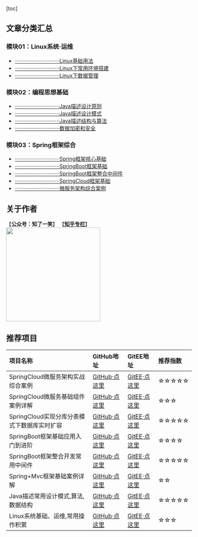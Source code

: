 [toc]

## 文章分类汇总

### 模块01：Linux系统·运维

- [······························Linux基础用法](https://github.com/cicadasmile/blog-article-catalog/blob/master/linux-blog-sort/01-linux-base.md)
- [······························Linux下常用环境搭建](https://github.com/cicadasmile/blog-article-catalog/blob/master/linux-blog-sort/01-linux-base.md)
- [······························Linux下数据管理](https://github.com/cicadasmile/blog-article-catalog/blob/master/linux-blog-sort/01-linux-base.md)

### 模块02：编程思想基础

- [······························Java描述设计原则](https://github.com/cicadasmile/blog-article-catalog/blob/master/program-base/01-design-patterns.md)
- [······························Java描述设计模式](https://github.com/cicadasmile/blog-article-catalog/blob/master/program-base/01-design-patterns.md)
- [······························Java描述结构与算法](https://github.com/cicadasmile/blog-article-catalog/blob/master/program-base/02-structure-algorithm.md)
- [······························数据加密和安全](https://github.com/cicadasmile/blog-article-catalog/blob/master/program-base/03-data-security.md)

### 模块03：Spring框架综合

- [······························Spring框架核心基础](https://github.com/cicadasmile/blog-article-catalog/blob/master/spring-blog-sort/01-spring-mvc-base.md)
- [······························SpringBoot框架基础](https://github.com/cicadasmile/blog-article-catalog/blob/master/spring-blog-sort/02-spring-boot-base.md)
- [······························SpringBoot框架整合中间件](https://github.com/cicadasmile/blog-article-catalog/blob/master/spring-blog-sort/03-spring-boot-ware.md)
- [······························SpringCloud框架基础](https://github.com/cicadasmile/blog-article-catalog/blob/master/spring-blog-sort/04-spring-cloud-base.md)
- [······························微服务架构综合案例](https://github.com/cicadasmile/blog-article-catalog/blob/master/spring-blog-sort/05-micro-service-frame.md)

## 关于作者
【<b>公众号：知了一笑</b>】    【<b><a href="https://www.zhihu.com/people/cicadasmile/columns">知乎专栏</a></b>】<br/>
<img width="255px" height="255px" src="https://avatars0.githubusercontent.com/u/50793885?s=460&v=4"/><br/>

## 推荐项目

|项目名称|GitHub地址|GitEE地址|推荐指数|
|:---|:---|:---|:---|
|SpringCloud微服务架构实战综合案例|[GitHub·点这里](https://github.com/cicadasmile/husky-spring-cloud)|[GitEE·点这里](https://gitee.com/cicadasmile/husky-spring-cloud)|☆☆☆☆☆|
|SpringCloud微服务基础组件案例详解|[GitHub·点这里](https://github.com/cicadasmile/spring-cloud-base)|[GitEE·点这里](https://gitee.com/cicadasmile/spring-cloud-base)|☆☆☆|
|SpringCloud实现分库分表模式下数据库实时扩容|[GitHub·点这里](https://github.com/cicadasmile/cloud-shard-jdbc)|[GitEE·点这里](https://gitee.com/cicadasmile/cloud-shard-jdbc)|☆☆☆☆☆|
|SpringBoot框架基础应用入门到进阶|[GitHub·点这里](https://github.com/cicadasmile/spring-boot-base)|[GitEE·点这里](https://gitee.com/cicadasmile/spring-boot-base)|☆☆☆☆|
|SpringBoot框架整合开发常用中间件|[GitHub·点这里](https://github.com/cicadasmile/middle-ware-parent)|[GitEE·点这里](https://gitee.com/cicadasmile/middle-ware-parent)|☆☆☆☆☆|
|Spring+Mvc框架基础案例详解|[GitHub·点这里](https://github.com/cicadasmile/spring-mvc-parent)|[GitEE·点这里](https://gitee.com/cicadasmile/spring-mvc-parent)|☆☆|
|Java描述常用设计模式,算法,数据结构|[GitHub·点这里](https://github.com/cicadasmile/model-arithmetic-parent)|[GitEE·点这里](https://gitee.com/cicadasmile/model-arithmetic-parent)|☆☆☆☆☆|
|Linux系统基础、运维,常用操作积累|[GitHub·点这里](https://github.com/cicadasmile/linux-system-base)|[GitEE·点这里](https://gitee.com/cicadasmile/linux-system-base)|☆☆☆|
